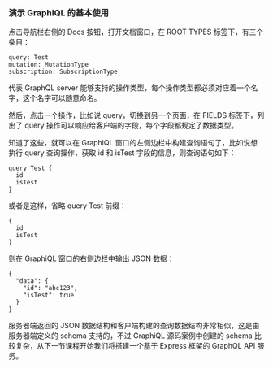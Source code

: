 ### 演示 GraphiQL 的基本使用

点击导航栏右侧的 Docs 按钮，打开文档窗口，在 ROOT TYPES 标签下，有三个条目：

```
query: Test
mutation: MutationType
subscription: SubscriptionType

```
代表 GraphQL server 能够支持的操作类型，每个操作类型都必须对应着一个名字，这个名字可以随意命名。

然后，点击一个操作，比如说 query，切换到另一个页面，在 FIELDS 标签下，列出了 query 操作可以响应给客户端的字段，每个字段都规定了数据类型。

知道了这些，就可以在 GraphiQL 窗口的左侧边栏中构建查询语句了，比如说想执行 query 查询操作，获取 id 和 isTest 字段的信息，则查询语句如下：

```
query Test {
  id
  isTest
}

```
或者是这样，省略 query Test 前缀：

```
{
  id
  isTest
}

```
则在 GraphiQL 窗口的右侧边栏中输出 JSON 数据：

```
{
  "data": {
    "id": "abc123",
    "isTest": true
  }
}

```
服务器端返回的 JSON 数据结构和客户端构建的查询数据结构非常相似，这是由服务器端定义的 schema 支持的，不过 GraphiQL 源码案例中创建的 schema 比较复杂，从下一节课程开始我们将搭建一个基于 Express 框架的 GraphQL API 服务。
